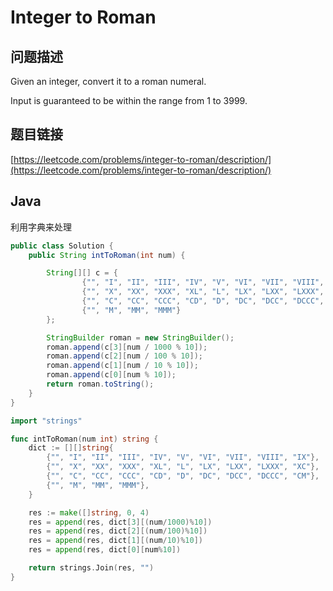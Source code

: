 # Integer to Roman

## 问题描述

Given an integer, convert it to a roman numeral.

Input is guaranteed to be within the range from 1 to 3999.

## 题目链接

[https://leetcode.com/problems/integer-to-roman/description/](https://leetcode.com/problems/integer-to-roman/description/)

## Java

利用字典来处理

```java
public class Solution {
    public String intToRoman(int num) {

        String[][] c = {
                {"", "I", "II", "III", "IV", "V", "VI", "VII", "VIII", "IX"},
                {"", "X", "XX", "XXX", "XL", "L", "LX", "LXX", "LXXX", "XC"},
                {"", "C", "CC", "CCC", "CD", "D", "DC", "DCC", "DCCC", "CM"},
                {"", "M", "MM", "MMM"}
        };

        StringBuilder roman = new StringBuilder();
        roman.append(c[3][num / 1000 % 10]);
        roman.append(c[2][num / 100 % 10]);
        roman.append(c[1][num / 10 % 10]);
        roman.append(c[0][num % 10]);
        return roman.toString();
    }
}
```

```go
import "strings"

func intToRoman(num int) string {
	dict := [][]string{
		{"", "I", "II", "III", "IV", "V", "VI", "VII", "VIII", "IX"},
		{"", "X", "XX", "XXX", "XL", "L", "LX", "LXX", "LXXX", "XC"},
		{"", "C", "CC", "CCC", "CD", "D", "DC", "DCC", "DCCC", "CM"},
		{"", "M", "MM", "MMM"},
	}

	res := make([]string, 0, 4)
	res = append(res, dict[3][(num/1000)%10])
	res = append(res, dict[2][(num/100)%10])
	res = append(res, dict[1][(num/10)%10])
	res = append(res, dict[0][num%10])

	return strings.Join(res, "")
}
```
